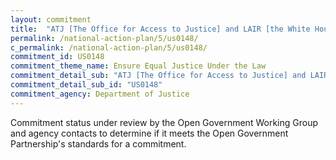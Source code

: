 ```yaml
---
layout: commitment
title:  "ATJ [The Office for Access to Justice] and LAIR [the White House Legal Aid Interagency Roundtable] commit to continue work across agencies to increase access to justice for individuals."
permalink: /national-action-plan/5/us0148/
c_permalink: /national-action-plan/5/us0148/
commitment_id: US0148
commitment_theme_name: Ensure Equal Justice Under the Law
commitment_detail_sub: "ATJ [The Office for Access to Justice] and LAIR [the White House Legal Aid Interagency Roundtable] commit to continue work across agencies to increase access to justice for individuals."
commitment_detail_sub_id: "US0148"
commitment_agency: Department of Justice
---
```


Commitment status under review by the Open Government Working Group and agency contacts to determine if it meets the Open Government Partnership's standards for a commitment.